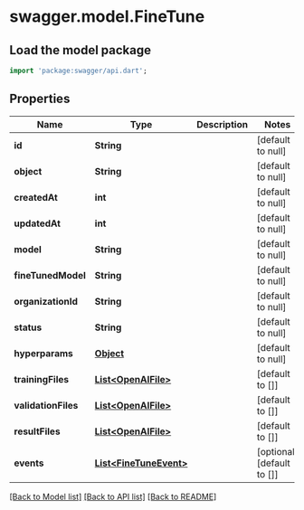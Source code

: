 # swagger.model.FineTune

## Load the model package
```dart
import 'package:swagger/api.dart';
```

## Properties
Name | Type | Description | Notes
------------ | ------------- | ------------- | -------------
**id** | **String** |  | [default to null]
**object** | **String** |  | [default to null]
**createdAt** | **int** |  | [default to null]
**updatedAt** | **int** |  | [default to null]
**model** | **String** |  | [default to null]
**fineTunedModel** | **String** |  | [default to null]
**organizationId** | **String** |  | [default to null]
**status** | **String** |  | [default to null]
**hyperparams** | [**Object**](Object.md) |  | [default to null]
**trainingFiles** | [**List&lt;OpenAIFile&gt;**](OpenAIFile.md) |  | [default to []]
**validationFiles** | [**List&lt;OpenAIFile&gt;**](OpenAIFile.md) |  | [default to []]
**resultFiles** | [**List&lt;OpenAIFile&gt;**](OpenAIFile.md) |  | [default to []]
**events** | [**List&lt;FineTuneEvent&gt;**](FineTuneEvent.md) |  | [optional] [default to []]

[[Back to Model list]](../README.md#documentation-for-models) [[Back to API list]](../README.md#documentation-for-api-endpoints) [[Back to README]](../README.md)

